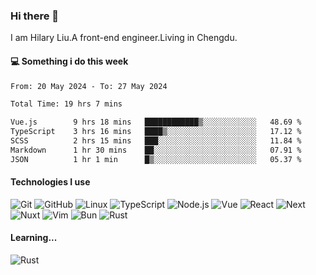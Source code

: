 ### Hi there 👋
I am Hilary Liu.A front-end engineer.Living in Chengdu.

#### 💻 Something i do this week

<!--START_SECTION:waka-->

```txt
From: 20 May 2024 - To: 27 May 2024

Total Time: 19 hrs 7 mins

Vue.js        9 hrs 18 mins   ████████████▒░░░░░░░░░░░░   48.69 %
TypeScript    3 hrs 16 mins   ████▒░░░░░░░░░░░░░░░░░░░░   17.12 %
SCSS          2 hrs 15 mins   ███░░░░░░░░░░░░░░░░░░░░░░   11.84 %
Markdown      1 hr 30 mins    ██░░░░░░░░░░░░░░░░░░░░░░░   07.91 %
JSON          1 hr 1 min      █▒░░░░░░░░░░░░░░░░░░░░░░░   05.37 %
```

<!--END_SECTION:waka-->


#### Technologies I use
![Git](https://img.shields.io/badge/-Git-222222?style=flat&logo=git&logoColor=F05032)
![GitHub](https://img.shields.io/badge/-GitHub-181717?style=flat&logo=github)
![Linux](https://img.shields.io/badge/-Linux-222222?style=flat&logo=linux&logoColor=FCC624)
![TypeScript](https://img.shields.io/badge/-TypeScript-000000?style=flat&logo=typescript)
![Node.js](https://img.shields.io/badge/-Node.js-222222?style=flat&logo=node.js&logoColor=339933)
![Vue](https://img.shields.io/badge/-Vue-222222?style=flat&logo=Vue.js&logoColor=4FC08D)
![React](https://img.shields.io/badge/-React-222222?style=flat&logo=React&logoColor=blue)
![Next](https://img.shields.io/badge/-Next-222222?style=flat&logo=next.js&logoColor=white)
![Nuxt](https://img.shields.io/badge/-Nuxt-222222?style=flat&logo=nuxt.js&logoColor=green)
![Vim](https://img.shields.io/badge/-Vim-222222?style=flat&logo=Vim&logoColor=green)
![Bun](https://img.shields.io/badge/-Bun-222222?style=flat&logo=Bun&logoColor=fbf0df)
![Rust](https://img.shields.io/badge/-Rust-222222?style=flat&logo=Rust&logoColor=yellow)

#### Learning...
![Rust](https://img.shields.io/badge/-Rust-222222?style=flat&logo=Rust&logoColor=yellow)
